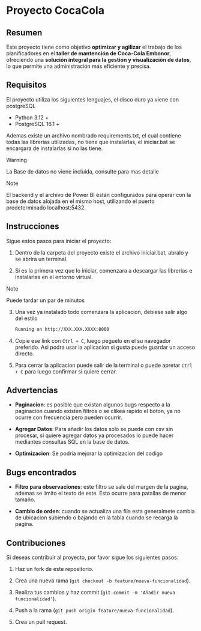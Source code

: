 # Proyecto CocaCola


## Resumen
Este proyecto tiene como objetivo **optimizar y agilizar** el trabajo de los planificadores
en el **taller de mantención de Coca-Cola Embonor**, ofreciendo una **solución integral para la gestión y visualización de datos**, lo que permite una administración más eficiente y precisa.


## Requisitos 
El proyecto utiliza los siguientes lenguajes, el disco duro ya viene con postgreSQL
- Python 3.12 +
- PostgreSQL 16.1 +

Ademas existe un archivo nombrado requirements.txt, el cual contiene todas las librerias 
utilizadas, no tiene que instalarlas, el iniciar.bat se encargara de instalarlas si no las tiene. 

> [!WARNING]
> La Base de datos no viene incluida, consulte para mas detalle

> [!NOTE]
> El backend y el archivo de Power BI están configurados para operar con la base de datos 
> alojada en el mismo host, utilizando el puerto predeterminado localhost:5432.


## Instrucciones
Sigue estos pasos para iniciar el proyecto:

1. Dentro de la carpeta del proyecto existe el archivo iniciar.bat, abralo y se abrira un terminal.

2. Si es la primera vez que lo iniciar, comenzara a descargar las librerias e instalarlas en 
el entorno virtual.

> [!NOTE]
> Puede tardar un par de minutos


3. Una vez ya instalado todo comenzara la aplicacion, debiese salir algo del estilo

    ```bash
    Running on http://XXX.XXX.XXXX:8000
    ```

4. Copie ese link con `Ctrl + C`, luego peguelo en el su navegador preferido. Asi podra 
usar la aplicacion si gusta puede guardar un acceso directo.

5. Para cerrar la aplicacion puede salir de la terminal o puede apretar `Ctrl + C` para luego 
confirmar si quiere cerrar.


## Advertencias
- **Paginacion**: es posible que existan algunos bugs respecto a la paginacion cuando existen 
filtros o se clikea rapido el boton, ya no ocurre con frecuencia pero pueden ocurrir. 

- **Agregar Datos**: Para añadir los datos solo se puede con csv sin procesar, si quiere agregar 
datos ya procesados lo puede hacer mediantes consultas SQL en la base de datos.

- **Optimizacion**: Se podria mejorar la optimizacion del codigo


## Bugs encontrados
- **Filtro para observaciones**: este filtro se sale del margen de la pagina, ademas se limito 
el texto de este. Esto ocurre para patallas de menor tamaño.

- **Cambio de orden**: cuando se actualiza una fila esta generalmete cambia de ubicacion 
subiendo o bajando en la tabla cuando se recarga la pagina.


## Contribuciones
Si deseas contribuir al proyecto, por favor sigue los siguientes pasos:

1. Haz un fork de este repositorio.

2. Crea una nueva rama (`git checkout -b feature/nueva-funcionalidad`).

3. Realiza tus cambios y haz commit (`git commit -m 'Añadir nueva funcionalidad'`).

4. Push a la rama (`git push origin feature/nueva-funcionalidad`).

5. Crea un pull request.


